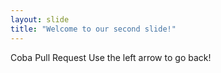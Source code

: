```yaml
---
layout: slide
title: "Welcome to our second slide!"
---
```

Coba Pull Request
Use the left arrow to go back!
